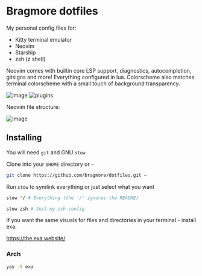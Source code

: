 # Bragmore dotfiles
My personal config files for:

- Kitty terminal emulator
- Neovim
- Starship
- zsh (z shell)

Neovim comes with builtin core LSP support, diagnostics, autocompletion, gitsigns and more! Everything configured in lua. Colorscheme also matches terminal colorscheme with a small touch of background transparency.

![image](https://user-images.githubusercontent.com/17138968/170885838-d1c4bcbc-a045-49b2-bee3-cc89b82004cb.png)
![plugins](https://user-images.githubusercontent.com/17138968/170885415-835a91c3-de7a-4481-a26f-cb0d944023a9.png)

Neovim file structure:

![image](https://user-images.githubusercontent.com/17138968/170886032-9b888da1-4662-4a43-8bb7-2623762e98c4.png)


## Installing

You will need `git` and GNU `stow`

Clone into your `$HOME` directory or `~`

```bash
git clone https://github.com/bragmore/dotfiles.git ~
```

Run `stow` to symlink everything or just select what you want

```bash
stow */ # Everything (the '/' ignores the README)
```

```bash
stow zsh # Just my zsh config
```

If you want the same visuals for files and directories in your terminal - install exa:

https://the.exa.website/

### Arch
```bash 
yay -S exa
```

